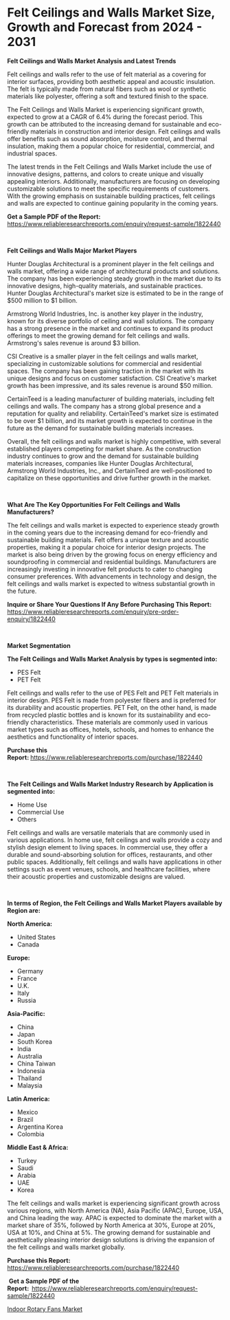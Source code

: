 <p><h1>Felt Ceilings and Walls Market Size, Growth and Forecast from 2024 - 2031</h1></p><p><strong>Felt Ceilings and Walls Market Analysis and Latest Trends</strong></p>
<p><p>Felt ceilings and walls refer to the use of felt material as a covering for interior surfaces, providing both aesthetic appeal and acoustic insulation. The felt is typically made from natural fibers such as wool or synthetic materials like polyester, offering a soft and textured finish to the space.</p><p>The Felt Ceilings and Walls Market is experiencing significant growth, expected to grow at a CAGR of 6.4% during the forecast period. This growth can be attributed to the increasing demand for sustainable and eco-friendly materials in construction and interior design. Felt ceilings and walls offer benefits such as sound absorption, moisture control, and thermal insulation, making them a popular choice for residential, commercial, and industrial spaces.</p><p>The latest trends in the Felt Ceilings and Walls Market include the use of innovative designs, patterns, and colors to create unique and visually appealing interiors. Additionally, manufacturers are focusing on developing customizable solutions to meet the specific requirements of customers. With the growing emphasis on sustainable building practices, felt ceilings and walls are expected to continue gaining popularity in the coming years.</p></p>
<p><strong>Get a Sample PDF of the Report:&nbsp;</strong> <a href="https://www.reliableresearchreports.com/enquiry/request-sample/1822440">https://www.reliableresearchreports.com/enquiry/request-sample/1822440</a></p>
<p>&nbsp;</p>
<p><strong>Felt Ceilings and Walls Major Market Players</strong></p>
<p><p>Hunter Douglas Architectural is a prominent player in the felt ceilings and walls market, offering a wide range of architectural products and solutions. The company has been experiencing steady growth in the market due to its innovative designs, high-quality materials, and sustainable practices. Hunter Douglas Architectural's market size is estimated to be in the range of $500 million to $1 billion.</p><p>Armstrong World Industries, Inc. is another key player in the industry, known for its diverse portfolio of ceiling and wall solutions. The company has a strong presence in the market and continues to expand its product offerings to meet the growing demand for felt ceilings and walls. Armstrong's sales revenue is around $3 billion.</p><p>CSI Creative is a smaller player in the felt ceilings and walls market, specializing in customizable solutions for commercial and residential spaces. The company has been gaining traction in the market with its unique designs and focus on customer satisfaction. CSI Creative's market growth has been impressive, and its sales revenue is around $50 million.</p><p>CertainTeed is a leading manufacturer of building materials, including felt ceilings and walls. The company has a strong global presence and a reputation for quality and reliability. CertainTeed's market size is estimated to be over $1 billion, and its market growth is expected to continue in the future as the demand for sustainable building materials increases.</p><p>Overall, the felt ceilings and walls market is highly competitive, with several established players competing for market share. As the construction industry continues to grow and the demand for sustainable building materials increases, companies like Hunter Douglas Architectural, Armstrong World Industries, Inc., and CertainTeed are well-positioned to capitalize on these opportunities and drive further growth in the market.</p></p>
<p>&nbsp;</p>
<p><strong>What Are The Key Opportunities For Felt Ceilings and Walls Manufacturers?</strong></p>
<p><p>The felt ceilings and walls market is expected to experience steady growth in the coming years due to the increasing demand for eco-friendly and sustainable building materials. Felt offers a unique texture and acoustic properties, making it a popular choice for interior design projects. The market is also being driven by the growing focus on energy efficiency and soundproofing in commercial and residential buildings. Manufacturers are increasingly investing in innovative felt products to cater to changing consumer preferences. With advancements in technology and design, the felt ceilings and walls market is expected to witness substantial growth in the future.</p></p>
<p><strong>Inquire or Share Your Questions If Any Before Purchasing This Report:</strong> <a href="https://www.reliableresearchreports.com/enquiry/pre-order-enquiry/1822440">https://www.reliableresearchreports.com/enquiry/pre-order-enquiry/1822440</a></p>
<p>&nbsp;</p>
<p><strong>Market Segmentation</strong></p>
<p><strong>The Felt Ceilings and Walls Market Analysis by types is segmented into:</strong></p>
<p><ul><li>PES Felt</li><li>PET Felt</li></ul></p>
<p><p>Felt ceilings and walls refer to the use of PES Felt and PET Felt materials in interior design. PES Felt is made from polyester fibers and is preferred for its durability and acoustic properties. PET Felt, on the other hand, is made from recycled plastic bottles and is known for its sustainability and eco-friendly characteristics. These materials are commonly used in various market types such as offices, hotels, schools, and homes to enhance the aesthetics and functionality of interior spaces.</p></p>
<p><strong>Purchase this Report:&nbsp;</strong><a href="https://www.reliableresearchreports.com/purchase/1822440">https://www.reliableresearchreports.com/purchase/1822440</a></p>
<p>&nbsp;</p>
<p><strong>The Felt Ceilings and Walls Market Industry Research by Application is segmented into:</strong></p>
<p><ul><li>Home Use</li><li>Commercial Use</li><li>Others</li></ul></p>
<p><p>Felt ceilings and walls are versatile materials that are commonly used in various applications. In home use, felt ceilings and walls provide a cozy and stylish design element to living spaces. In commercial use, they offer a durable and sound-absorbing solution for offices, restaurants, and other public spaces. Additionally, felt ceilings and walls have applications in other settings such as event venues, schools, and healthcare facilities, where their acoustic properties and customizable designs are valued.</p></p>
<p>&nbsp;</p>
<p><strong>In terms of Region, the Felt Ceilings and Walls Market Players available by Region are:</strong></p>
<p>
    <p> <strong> North America: </strong>
        <ul>
            <li>United States</li>
            <li>Canada</li>
        </ul>
        </p> 
    <p> <strong> Europe: </strong>
        <ul>
            <li>Germany</li>
            <li>France</li>
            <li>U.K.</li>
            <li>Italy</li>
            <li>Russia</li>
        </ul>
        </p> 
    <p> <strong> Asia-Pacific: </strong>
        <ul>
            <li>China</li>
            <li>Japan</li>
            <li>South Korea</li>
            <li>India</li>
            <li>Australia</li>
            <li>China Taiwan</li>
            <li>Indonesia</li>
            <li>Thailand</li>
            <li>Malaysia</li>
        </ul>
        </p> 
    <p> <strong> Latin America: </strong>
        <ul>
            <li>Mexico</li>
            <li>Brazil</li>
            <li>Argentina Korea</li>
            <li>Colombia</li>
        </ul>
        </p> 
    <p> <strong> Middle East & Africa: </strong>
        <ul>
            <li>Turkey</li>
            <li>Saudi</li>
            <li>Arabia</li>
            <li>UAE</li>
            <li>Korea</li>
        </ul>
    </p>
    </p>
<p><p>The felt ceilings and walls market is experiencing significant growth across various regions, with North America (NA), Asia Pacific (APAC), Europe, USA, and China leading the way. APAC is expected to dominate the market with a market share of 35%, followed by North America at 30%, Europe at 20%, USA at 10%, and China at 5%. The growing demand for sustainable and aesthetically pleasing interior design solutions is driving the expansion of the felt ceilings and walls market globally.</p></p>
<p><strong>Purchase this Report: </strong><a href="https://www.reliableresearchreports.com/purchase/1822440">https://www.reliableresearchreports.com/purchase/1822440</a></p>
<p>&nbsp;<strong>Get a Sample PDF of the Report:&nbsp;&nbsp;</strong><a href="https://www.reliableresearchreports.com/enquiry/request-sample/1822440">https://www.reliableresearchreports.com/enquiry/request-sample/1822440</a></p>
<p><strong></strong></p>
<p><p><a href="https://confirmed-shield-e13.notion.site/Indoor-Rotary-Fans-Market-Size-Growth-Outlook-from-2024-to-2031-projecting-at-Market-s-Trends-Anal-61a5470d9f8a42ca8648103625cdaa46">Indoor Rotary Fans Market</a></p></p>